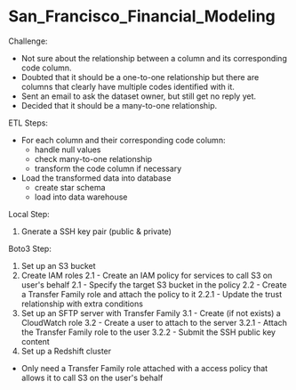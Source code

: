 # San_Francisco_Financial_Modeling

Challenge: 
- Not sure about the relationship between a column and its corresponding code column. 
- Doubted that it should be a one-to-one relationship but there are columns that clearly have multiple codes identified with it. 
- Sent an email to ask the dataset owner, but still get no reply yet.
- Decided that it should be a many-to-one relationship.

ETL Steps:
- For each column and their corresponding code column:
   - handle null values
   - check many-to-one relationship
   - transform the code column if necessary
- Load the transformed data into database
   - create star schema
   - load into data warehouse

Local Step:
1. Gnerate a SSH key pair (public & private)

Boto3 Step:
1. Set up an S3 bucket 
2. Create IAM roles
   2.1 - Create an IAM policy for services to call S3 on user's behalf
      2.1 - Specify the target S3 bucket in the policy
   2.2 - Create a Transfer Family role and attach the policy to it
      2.2.1 - Update the trust relationship with extra conditions 
3. Set up an SFTP server with Transfer Family
   3.1 - Create (if not exists) a CloudWatch role
   3.2 - Create a user to attach to the server
      3.2.1 - Attach the Transfer Family role to the user
      3.2.2 - Submit the SSH public key content
5. Set up a Redshift cluster

- Only need a Transfer Family role attached with a access policy that allows it to call S3 on the user's behalf